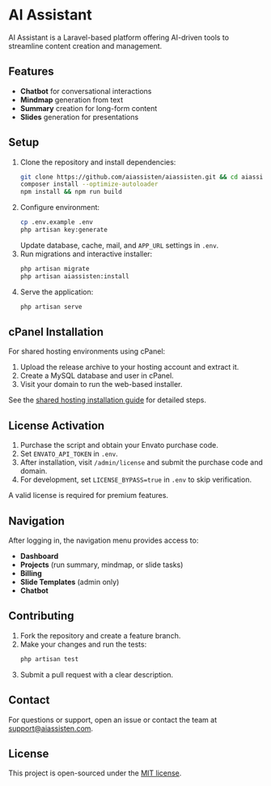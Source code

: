 # AI Assistant

AI Assistant is a Laravel-based platform offering AI-driven tools to streamline content creation and management.

## Features
- **Chatbot** for conversational interactions
- **Mindmap** generation from text
- **Summary** creation for long-form content
- **Slides** generation for presentations

## Setup
1. Clone the repository and install dependencies:
   ```bash
   git clone https://github.com/aiassisten/aiassisten.git && cd aiassisten
   composer install --optimize-autoloader
   npm install && npm run build
   ```
2. Configure environment:
   ```bash
   cp .env.example .env
   php artisan key:generate
   ```
   Update database, cache, mail, and `APP_URL` settings in `.env`.
3. Run migrations and interactive installer:
   ```bash
   php artisan migrate
   php artisan aiassisten:install
   ```
4. Serve the application:
   ```bash
   php artisan serve
   ```

## cPanel Installation

For shared hosting environments using cPanel:

1. Upload the release archive to your hosting account and extract it.
2. Create a MySQL database and user in cPanel.
3. Visit your domain to run the web-based installer.

See the [shared hosting installation guide](docs/install-shared-hosting.md) for detailed steps.

## License Activation
1. Purchase the script and obtain your Envato purchase code.
2. Set `ENVATO_API_TOKEN` in `.env`.
3. After installation, visit `/admin/license` and submit the purchase code and domain.
4. For development, set `LICENSE_BYPASS=true` in `.env` to skip verification.

A valid license is required for premium features.

## Navigation
After logging in, the navigation menu provides access to:
- **Dashboard**
- **Projects** (run summary, mindmap, or slide tasks)
- **Billing**
- **Slide Templates** (admin only)
- **Chatbot**

## Contributing
1. Fork the repository and create a feature branch.
2. Make your changes and run the tests:
   ```bash
   php artisan test
   ```
3. Submit a pull request with a clear description.

## Contact
For questions or support, open an issue or contact the team at [support@aiassisten.com](mailto:support@aiassisten.com).

## License
This project is open-sourced under the [MIT license](https://opensource.org/licenses/MIT).
